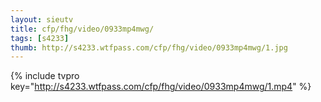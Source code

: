 ```yaml
--- 
layout: sieutv
title: cfp/fhg/video/0933mp4mwg/
tags: [s4233]
thumb: http://s4233.wtfpass.com/cfp/fhg/video/0933mp4mwg/1.jpg
---
```

{% include tvpro key="http://s4233.wtfpass.com/cfp/fhg/video/0933mp4mwg/1.mp4" %} 
